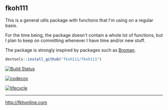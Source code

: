 ## fkoh111  

This is a general utils package with functions that I'm using on a regular basis.  

For the time being, the package doesn't contain a whole lot of functions, but I plan to keep on committing whenever I have time and/or new stuff.  

The package is strongly inspired by packages such as [Broman](https://github.com/kbroman/broman).

```r
devtools::install_github("fkoh111/fkoh111")
```

[![Build Status](https://travis-ci.com/fkoh111/fkoh111.svg?branch=develop)](https://travis-ci.com/fkoh111/fkoh111)  

[![codecov](https://codecov.io/gh/fkoh111/fkoh111/branch/master/graph/badge.svg)](https://codecov.io/gh/fkoh111/fkoh111)  

[![lifecycle](https://img.shields.io/badge/lifecycle-experimental-orange.svg)](https://www.tidyverse.org/lifecycle/#experimental)  


---

http://fkhonline.com
